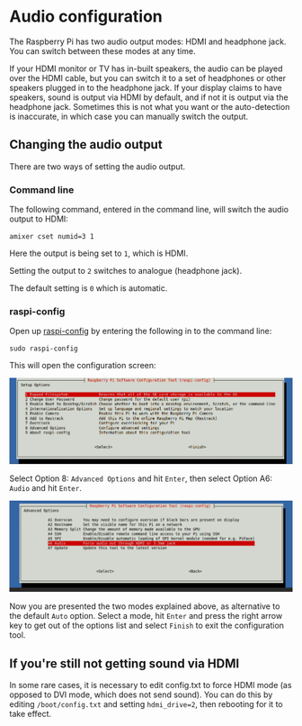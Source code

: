 # Audio configuration

The Raspberry Pi has two audio output modes: HDMI and headphone jack. You can switch between these modes at any time.

If your HDMI monitor or TV has in-built speakers, the audio can be played over the HDMI cable, but you can switch it to a set of headphones or other speakers plugged in to the headphone jack. If your display claims to have speakers, sound is output via HDMI by default, and if not it is output via the headphone jack. Sometimes this is not what you want or the auto-detection is inaccurate, in which case you can manually switch the output.

## Changing the audio output

There are two ways of setting the audio output.

### Command line

The following command, entered in the command line, will switch the audio output to HDMI:

```
amixer cset numid=3 1
```

Here the output is being set to `1`, which is HDMI.

Setting the output to `2` switches to analogue (headphone jack).

The default setting is `0` which is automatic.

### raspi-config

Open up [raspi-config](raspi-config.md) by entering the following in to the command line:

```
sudo raspi-config
```

This will open the configuration screen:

![](images/raspi-config.png)

Select Option 8: `Advanced Options` and hit `Enter`, then select Option A6: `Audio` and hit `Enter`.

![](images/raspi-config-audio.png)

Now you are presented the two modes explained above, as alternative to the default `Auto` option. Select a mode, hit `Enter` and press the right arrow key to get out of the options list and select `Finish` to exit the configuration tool.

## If you're still not getting sound via HDMI
In some rare cases, it is necessary to edit config.txt to force HDMI mode (as opposed to DVI mode, which does not send sound). You can do this by editing `/boot/config.txt` and setting `hdmi_drive=2`, then rebooting for it to take effect.
